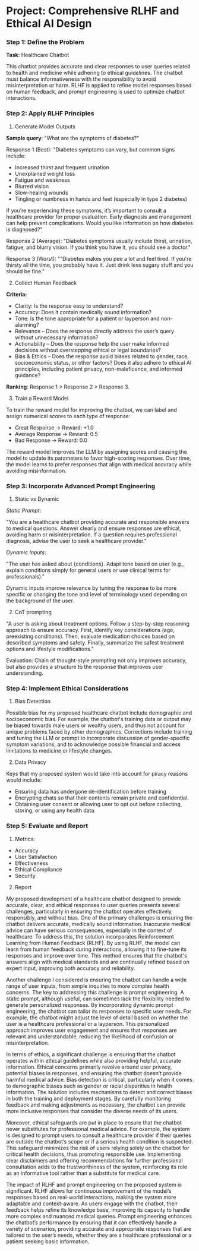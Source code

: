 # Project: Comprehensive RLHF and Ethical AI Design

### Step 1: Define the Problem

**Task**: Healthcare Chatbot

This chatbot provides accurate and clear responses to user queries related to health and medicine while adhering to ethical guidelines. The chatbot must balance informativeness with the responsibility to avoid misinterpretation or harm. RLHF is applied to refine model responses based on human feedback, and prompt engineering is used to optimize chatbot interactions.

### Step 2: Apply RLHF Principles

1. Generate Model Outputs

**Sample query**: "What are the symptoms of diabetes?"

Response 1 (Best): "Diabetes symptoms can vary, but common signs include:

- Increased thirst and frequent urination
- Unexplained weight loss
- Fatigue and weakness
- Blurred vision
- Slow-healing wounds
- Tingling or numbness in hands and feet (especially in type 2 diabetes)

If you’re experiencing these symptoms, it’s important to consult a healthcare provider for proper evaluation. Early diagnosis and management can help prevent complications. Would you like information on how diabetes is diagnosed?"

Response 2 (Average): "Diabetes symptoms usually include thirst, urination, fatigue, and blurry vision. If you think you have it, you should see a doctor."

Response 3 (Worst): ""Diabetes makes you pee a lot and feel tired. If you're thirsty all the time, you probably have it. Just drink less sugary stuff and you should be fine."

2. Collect Human Feedback

**Criteria:**

- Clarity: Is the response easy to understand?
- Accuracy: Does it contain medically sound information?
- Tone: Is the tone appropriate for a patient or layperson and non-alarming?
- Relevance – Does the response directly address the user’s query without unnecessary information?
- Actionability – Does the response help the user make informed decisions without overstepping ethical or legal boundaries?
- Bias & Ethics – Does the response avoid biases related to gender, race, socioeconomic status, or other factors? Does it also adhere to ethical AI principles, including patient privacy, non-maleficence, and informed guidance?

**Ranking**: Response 1 > Response 2 > Response 3.

3. Train a Reward Model

To train the reward model for improving the chatbot, we can label and assign numerical scores to each type of response:

- Great Response → Reward: +1.0
- Average Response → Reward: 0.5
- Bad Response → Reward: 0.0

The reward model improves the LLM by assigning scores and causing the model to update its parameters to favor high-scoring responses. Over time, the model learns to prefer responses that align with medical accuracy while avoiding misinformation.

### Step 3: Incorporate Advanced Prompt Engineering

1. Static vs Dynamic

*Static Prompt*:

"You are a healthcare chatbot providing accurate and responsible answers to medical questions. Answer clearly and ensure responses are ethical, avoiding harm or misinterpretation. If a question requires professional diagnosis, advise the user to seek a healthcare provider."

*Dynamic Inputs*:

"The user has asked about {conditions}. Adapt tone based on user (e.g., explain conditions simply for general users or use clinical terms for professionals)."

Dynamic inputs improve relevance by tuning the response to be more specific or changing the tone and level of terminology used depending on the background of the user.

2. CoT prompting

"A user is asking about treatment options. Follow a step-by-step reasoning approach to ensure accuracy. First, identify key considerations (age, preexisting conditions). Then, evaluate medication choices based on described symptoms and safety. Finally, summarize the safest treatment options and lifestyle modifications."

Evaluation: Chain of thought-style prompting not only improves accuracy, but also provides a structure to the response that improves user understanding.

### Step 4: Implement Ethical Considerations

1. Bias Detection

Possible bias for my proposed healthcare chatbot include demographic and socioeconomic bias. For example, the chatbot's training data or output may be biased towards male users or wealthy users, and thus not account for unique problems faced by other demographics. Corrections include training and tuning the LLM or prompt to incorporate discussion of gender-specific symptom variations, and to acknowledge possible financial and access limitations to medicine or lifestyle changes.

2. Data Privacy

Keys that my proposed system would take into account for piracy reasons would include:

- Ensuring data has undergone de-identification before training
- Encrypting chats so that their contents remain private and confidential.
- Obtaining user consent or allowing user to opt out before collecting, storing, or using any health data.

### Step 5: Evaluate and Report

1. Metrics:

- Accuracy
- User Satisfaction
- Effectiveness
- Ethical Compliance
- Security

2. Report

My proposed development of a healthcare chatbot designed to provide accurate, clear, and ethical responses to user queries presents several challenges, particularly in ensuring the chatbot operates effectively, responsibly, and without bias. One of the primary challenges is ensuring the chatbot delivers accurate, medically sound information. Inaccurate medical advice can have serious consequences, especially in the context of healthcare. To address this, the solution incorporates Reinforcement Learning from Human Feedback (RLHF). By using RLHF, the model can learn from human feedback during interactions, allowing it to fine-tune its responses and improve over time. This method ensures that the chatbot's answers align with medical standards and are continually refined based on expert input, improving both accuracy and reliability.

Another challenge I considered is ensuring the chatbot can handle a wide range of user inputs, from simple inquiries to more complex health concerns. The key to addressing this challenge is prompt engineering. A static prompt, although useful, can sometimes lack the flexibility needed to generate personalized responses. By incorporating dynamic prompt engineering, the chatbot can tailor its responses to specific user needs. For example, the chatbot might adjust the level of detail based on whether the user is a healthcare professional or a layperson. This personalized approach improves user engagement and ensures that responses are relevant and understandable, reducing the likelihood of confusion or misinterpretation.

In terms of ethics, a significant challenge is ensuring that the chatbot operates within ethical guidelines while also providing helpful, accurate information. Ethical concerns primarily revolve around user privacy, potential biases in responses, and ensuring the chatbot doesn’t provide harmful medical advice. Bias detection is critical, particularly when it comes to demographic biases such as gender or racial disparities in health information. The solution includes mechanisms to detect and correct biases in both the training and deployment stages. By carefully monitoring feedback and making adjustments as necessary, the chatbot can provide more inclusive responses that consider the diverse needs of its users.

Moreover, ethical safeguards are put in place to ensure that the chatbot never substitutes for professional medical advice. For example, the system is designed to prompt users to consult a healthcare provider if their queries are outside the chatbot’s scope or if a serious health condition is suspected. This safeguard minimizes the risk of users relying solely on the chatbot for critical health decisions, thus promoting responsible use. Implementing clear disclaimers and offering recommendations for further professional consultation adds to the trustworthiness of the system, reinforcing its role as an informative tool rather than a substitute for medical care.

The impact of RLHF and prompt engineering on the proposed system is significant. RLHF allows for continuous improvement of the model’s responses based on real-world interactions, making the system more adaptable and context-aware. As users engage with the chatbot, their feedback helps refine its knowledge base, improving its capacity to handle more complex and nuanced medical queries. Prompt engineering enhances the chatbot’s performance by ensuring that it can effectively handle a variety of scenarios, providing accurate and appropriate responses that are tailored to the user’s needs, whether they are a healthcare professional or a patient seeking basic information.